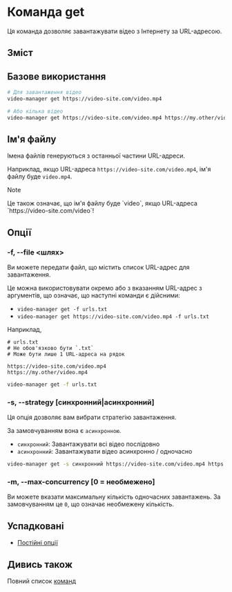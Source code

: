 # Команда get

Ця команда дозволяє завантажувати відео з Інтернету за URL-адресою.

## Зміст

<!--toc:start-->
<!-- - [Базове використання](#базове-використання) -->
<!-- - [Ім'я файлу](#імя-файлу) -->
<!-- - [Опції](#опції) -->
<!--   - [-f, --file <шлях>](#f-file-шлях) -->
<!--   - [-s, --strategy [синхронний|асинхронний]](#s-strategy-синхроннийасинхронний) -->
<!--   - [-m, --max-concurrency [0 = необмежено]](#m-max-concurrency-0-необмежено) -->
<!--   - [Успадковані](#успадковані) -->
<!-- - [Дивись також](#дивись-також) -->
<!--toc:end-->

## Базове використання

```sh
# Для завантаження відео
video-manager get https://video-site.com/video.mp4

# Або кілька відео
video-manager get https://video-site.com/video.mp4 https://my.other/video.mp4
```

## Ім'я файлу

Імена файлів генеруються з останньої частини URL-адреси.

Наприклад, якщо URL-адреса `https://video-site.com/video.mp4`, ім'я файлу буде `video.mp4`.

<div class="admonition IMPORTANT" markdown>
<p class="admonition-title">Note</p>
Це також означає, що ім'я файлу буде `video`, якщо URL-адреса `https://video-site.com/video`!
</div>

## Опції

### -f, --file <шлях>

Ви можете передати файл, що містить список URL-адрес для завантаження.

Це можна використовувати окремо або з вказанням URL-адрес з аргументів, що означає, що наступні команди є дійсними:

- `video-manager get -f urls.txt`
- `video-manager get https://video-site.com/video.mp4 -f urls.txt`

Наприклад,

```text
# urls.txt
# Не обов'язково бути `.txt`
# Може бути лише 1 URL-адреса на рядок

https://video-site.com/video.mp4
https://my.other/video.mp4
```

```sh
video-manager get -f urls.txt
```

### -s, --strategy [синхронний|асинхронний]

Ця опція дозволяє вам вибрати стратегію завантаження.

За замовчуванням вона є `асинхронною`.

- `синхронний`: Завантажувати всі відео послідовно
- `асинхронний`: Завантажувати відео асинхронно / одночасно

```sh
video-manager get -s синхронний https://video-site.com/video.mp4 https://my.other/video.mp4
```

### -m, --max-concurrency [0 = необмежено]

Ви можете вказати максимальну кількість одночасних завантажень. За замовчуванням це `0`, що означає необмежену кількість.

## Успадковані

- [Постійні опції](./index.md#_2)

## Дивись також

Повний список [команд](./index.md)
